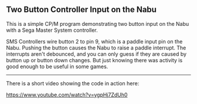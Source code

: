 
## Two Button Controller Input on the Nabu

This is a simple CP/M program demonstrating two button input on the Nabu with a Sega Master System controller.

SMS Controllers wire button 2 to pin 9, which is a paddle input pin on the Nabu. Pushing the button causes the Nabu to raise a paddle interrupt. The interrupts aren't debounced, and you can only guess if they are caused by button up or button down changes. But just knowing there was activity is good enough to be useful in some games.

-----

There is a short video showing the code in action here:

https://www.youtube.com/watch?v=ygpHj7ZdUh0
